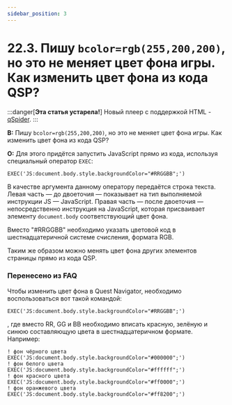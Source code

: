 ```yaml
---
sidebar_position: 3
---
```


# 22.3. Пишу `bcolor=rgb(255,200,200)`, но это не меняет цвет фона игры. Как изменить цвет фона из кода QSP?
<!-- [:faq_22_03] -->

:::danger[**Эта статья устарела!**]
Новый плеер с поддержкой HTML - [qSpider](../../articles/qspider_0120.md).
:::

**В:** Пишу `bcolor=rgb(255,200,200)`, но это не меняет цвет фона игры. Как изменить цвет фона из кода QSP?

**О:**
Для этого придётся запустить JavaScript прямо из кода, используя специальный оператор `EXEC`:

```qsp
EXEC('JS:document.body.style.backgroundColor="#RRGGBB";')
```

В качестве аргумента данному оператору передаётся строка текста. Левая часть — до двоеточия — показывает на тип выполняемой инструкции JS — JavaScript. Правая часть — после двоеточия — непосредственно инструкция на JavaScript, которая присваивает элементу `document.body` соответствующий цвет фона.

Вместо "#RRGGBB" необходимо указать цветовой код в шестнадцатеричной системе счисления, формата RGB.

Таким же образом можно менять цвет фона других элементов страницы прямо из кода QSP.

### Перенесено из FAQ

Чтобы изменить цвет фона в Quest Navigator, необходимо воспользоваться вот такой командой:

```qsp
EXEC('JS:document.body.style.backgroundColor="#RRGGBB";')
```

, где вместо RR, GG и BB необходимо вписать красную, зелёную и синюю составляющую цвета в шестнадцатеричном формате. Например:

```qsp
! фон чёрного цвета
EXEC('JS:document.body.style.backgroundColor="#000000";')
! фон белого цвета
EXEC('JS:document.body.style.backgroundColor="#ffffff";')
! фон красного цвета
EXEC('JS:document.body.style.backgroundColor="#ff0000";')
! фон оранжевого цвета
EXEC('JS:document.body.style.backgroundColor="#ff8200";')
```
